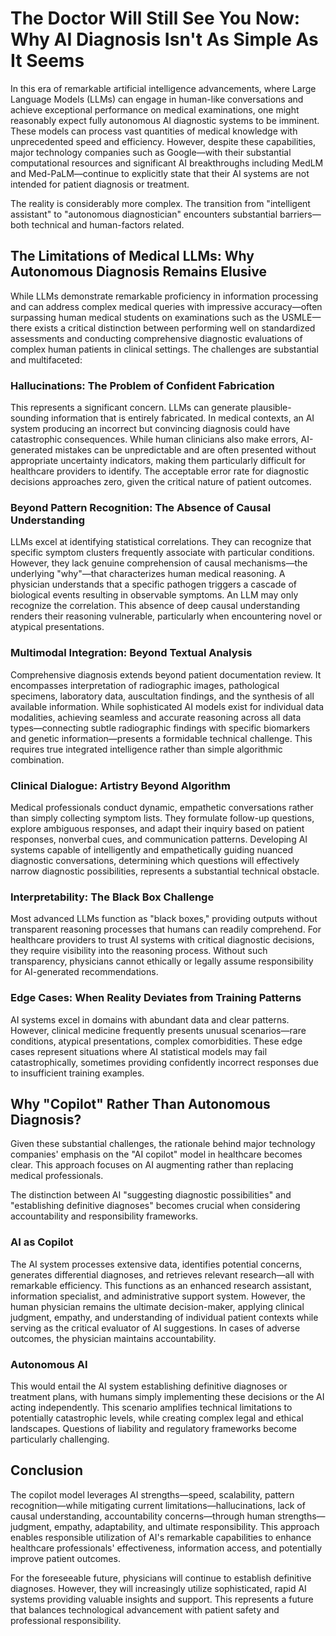 # The Doctor Will Still See You Now: Why AI Diagnosis Isn't As Simple As It Seems

In this era of remarkable artificial intelligence advancements, where Large Language Models (LLMs) can engage in human-like conversations and achieve exceptional performance on medical examinations, one might reasonably expect fully autonomous AI diagnostic systems to be imminent. These models can process vast quantities of medical knowledge with unprecedented speed and efficiency. However, despite these capabilities, major technology companies such as Google—with their substantial computational resources and significant AI breakthroughs including MedLM and Med-PaLM—continue to explicitly state that their AI systems are not intended for patient diagnosis or treatment.

The reality is considerably more complex. The transition from "intelligent assistant" to "autonomous diagnostician" encounters substantial barriers—both technical and human-factors related.

## The Limitations of Medical LLMs: Why Autonomous Diagnosis Remains Elusive

While LLMs demonstrate remarkable proficiency in information processing and can address complex medical queries with impressive accuracy—often surpassing human medical students on examinations such as the USMLE—there exists a critical distinction between performing well on standardized assessments and conducting comprehensive diagnostic evaluations of complex human patients in clinical settings. The challenges are substantial and multifaceted:

### Hallucinations: The Problem of Confident Fabrication

This represents a significant concern. LLMs can generate plausible-sounding information that is entirely fabricated. In medical contexts, an AI system producing an incorrect but convincing diagnosis could have catastrophic consequences. While human clinicians also make errors, AI-generated mistakes can be unpredictable and are often presented without appropriate uncertainty indicators, making them particularly difficult for healthcare providers to identify. The acceptable error rate for diagnostic decisions approaches zero, given the critical nature of patient outcomes.

### Beyond Pattern Recognition: The Absence of Causal Understanding

LLMs excel at identifying statistical correlations. They can recognize that specific symptom clusters frequently associate with particular conditions. However, they lack genuine comprehension of causal mechanisms—the underlying "why"—that characterizes human medical reasoning. A physician understands that a specific pathogen triggers a cascade of biological events resulting in observable symptoms. An LLM may only recognize the correlation. This absence of deep causal understanding renders their reasoning vulnerable, particularly when encountering novel or atypical presentations.

### Multimodal Integration: Beyond Textual Analysis

Comprehensive diagnosis extends beyond patient documentation review. It encompasses interpretation of radiographic images, pathological specimens, laboratory data, auscultation findings, and the synthesis of all available information. While sophisticated AI models exist for individual data modalities, achieving seamless and accurate reasoning across all data types—connecting subtle radiographic findings with specific biomarkers and genetic information—presents a formidable technical challenge. This requires true integrated intelligence rather than simple algorithmic combination.

### Clinical Dialogue: Artistry Beyond Algorithm

Medical professionals conduct dynamic, empathetic conversations rather than simply collecting symptom lists. They formulate follow-up questions, explore ambiguous responses, and adapt their inquiry based on patient responses, nonverbal cues, and communication patterns. Developing AI systems capable of intelligently and empathetically guiding nuanced diagnostic conversations, determining which questions will effectively narrow diagnostic possibilities, represents a substantial technical obstacle.

### Interpretability: The Black Box Challenge

Most advanced LLMs function as "black boxes," providing outputs without transparent reasoning processes that humans can readily comprehend. For healthcare providers to trust AI systems with critical diagnostic decisions, they require visibility into the reasoning process. Without such transparency, physicians cannot ethically or legally assume responsibility for AI-generated recommendations.

### Edge Cases: When Reality Deviates from Training Patterns

AI systems excel in domains with abundant data and clear patterns. However, clinical medicine frequently presents unusual scenarios—rare conditions, atypical presentations, complex comorbidities. These edge cases represent situations where AI statistical models may fail catastrophically, sometimes providing confidently incorrect responses due to insufficient training examples.

## Why "Copilot" Rather Than Autonomous Diagnosis?

Given these substantial challenges, the rationale behind major technology companies' emphasis on the "AI copilot" model in healthcare becomes clear. This approach focuses on AI augmenting rather than replacing medical professionals.

The distinction between AI "suggesting diagnostic possibilities" and "establishing definitive diagnoses" becomes crucial when considering accountability and responsibility frameworks.

### AI as Copilot
The AI system processes extensive data, identifies potential concerns, generates differential diagnoses, and retrieves relevant research—all with remarkable efficiency. This functions as an enhanced research assistant, information specialist, and administrative support system. However, the human physician remains the ultimate decision-maker, applying clinical judgment, empathy, and understanding of individual patient contexts while serving as the critical evaluator of AI suggestions. In cases of adverse outcomes, the physician maintains accountability.

### Autonomous AI
This would entail the AI system establishing definitive diagnoses or treatment plans, with humans simply implementing these decisions or the AI acting independently. This scenario amplifies technical limitations to potentially catastrophic levels, while creating complex legal and ethical landscapes. Questions of liability and regulatory frameworks become particularly challenging.

## Conclusion

The copilot model leverages AI strengths—speed, scalability, pattern recognition—while mitigating current limitations—hallucinations, lack of causal understanding, accountability concerns—through human strengths—judgment, empathy, adaptability, and ultimate responsibility. This approach enables responsible utilization of AI's remarkable capabilities to enhance healthcare professionals' effectiveness, information access, and potentially improve patient outcomes.

For the foreseeable future, physicians will continue to establish definitive diagnoses. However, they will increasingly utilize sophisticated, rapid AI systems providing valuable insights and support. This represents a future that balances technological advancement with patient safety and professional responsibility.